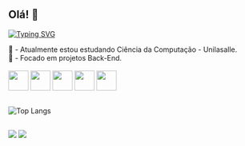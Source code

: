 ## Olá! 👋

<a href="https://git.io/typing-svg"><img src="https://readme-typing-svg.demolab.com?font=Fira+Code&pause=1000&random=false&width=435&lines=Meu+nome+%C3%A9+Daniel+Bohn;Sou+desenvolvedor+web+%3A)" alt="Typing SVG" /></a>

<div>
    📔 - Atualmente estou estudando Ciência da Computação - Unilasalle.
    <br>
    📝 - Focado em projetos Back-End.
</div>
<br>
<div>
    <img src="https://skillicons.dev/icons?i=js" / style="height:40px; width:40px;">
    <img src="https://skillicons.dev/icons?i=html" / style="height:40px; width:40px;">
    <img src="https://skillicons.dev/icons?i=css" / style="height:40px; width:40px;">
    <img src="https://skillicons.dev/icons?i=python" / style="height:40px; width:40px;">
    <img src="https://skillicons.dev/icons?i=django" / style="height:40px; width:40px;">
</div>

##
 ![Top Langs](https://github-readme-stats.vercel.app/api/top-langs/?username=danielbohnn&html&theme=tokyonight)
##
<div>
    <a href="https://wa.me/5551985298223" target="_blank"><img src="https://img.shields.io/badge/WhatsApp-25D366?style=for-the-badge&logo=whatsapp&logoColor=white"></a>
    <a href="https://www.linkedin.com/in/daniel-dick-bohn-8256582a6/" target="_blank"><img src="https://img.shields.io/badge/-LinkedIn-%230077B5?style=for-the-badge&logo=linkedin&logoColor=white" target="_blank"></a> 
</div>

